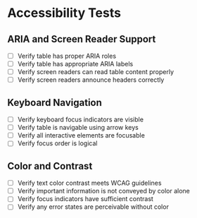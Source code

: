# Accessibility Tests

## ARIA and Screen Reader Support
- [ ] Verify table has proper ARIA roles
- [ ] Verify table has appropriate ARIA labels
- [ ] Verify screen readers can read table content properly
- [ ] Verify screen readers announce headers correctly

## Keyboard Navigation
- [ ] Verify keyboard focus indicators are visible
- [ ] Verify table is navigable using arrow keys
- [ ] Verify all interactive elements are focusable
- [ ] Verify focus order is logical

## Color and Contrast
- [ ] Verify text color contrast meets WCAG guidelines
- [ ] Verify important information is not conveyed by color alone
- [ ] Verify focus indicators have sufficient contrast
- [ ] Verify any error states are perceivable without color
